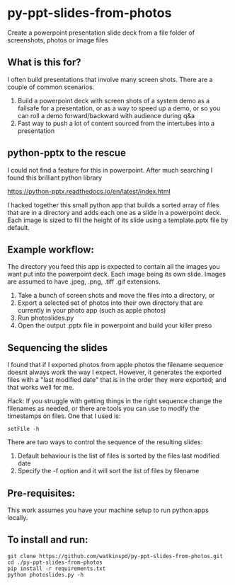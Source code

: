 # py-ppt-slides-from-photos
Create a powerpoint presentation slide deck from a file folder of screenshots, photos or image files

## What is this for?
I often build presentations that involve many screen shots. There are a couple of common scenarios.
1. Build a powerpoint deck with screen shots of a system demo as a failsafe for a presentation, or as a way to speed up a demo, or so you can roll a demo forward/backward with audience during q&a
2. Fast way to push a lot of content sourced from the intertubes into a presentation


## python-pptx to the rescue
I could not find a feature for this in powerpoint. After much searching I found this brilliant python library
 
https://python-pptx.readthedocs.io/en/latest/index.html

I hacked together this small python app that builds a sorted array of files that are in a directory and adds each one as a slide in a powerpoint deck. Each image is sized to fill the height of its slide using a template.pptx file by default.


## Example workflow:
The directory you feed this app is expected to contain all the images you want put into the powerpoint deck. Each image being its own slide. Images are assumed to have .jpeg, .png, .tiff .gif extensions.

1. Take a bunch of screen shots and move the files into a directory, or
2. Export a selected set of photos into their own directory that are currently in your photo app (such as apple photos) 
3. Run photoslides.py
4. Open the output .pptx file in powerpoint and build your killer preso


## Sequencing the slides
I found that if I exported photos from apple photos the filename sequence doesnt always work the way I expect. However, it generates the exported files with a "last modified date" that is in the order they were exported; and that works well for me.

Hack: If you struggle with getting things in the right sequence change the filenames as needed, or there are tools you can use to modify the timestamps on files. One that I used is: 
```
setFile -h
```

There are two ways to control the sequence of the resulting slides:
1. Default behaviour is the list of files is sorted by the files last modified date
2. Specify the -f option and it will sort the list of files by filename


## Pre-requisites:
This work assumes you have your machine setup to run python apps locally.


## To install and run:

```
git clone https://github.com/watkinspd/py-ppt-slides-from-photos.git
cd ./py-ppt-slides-from-photos
pip install -r requirements.txt
python photoslides.py -h
```



